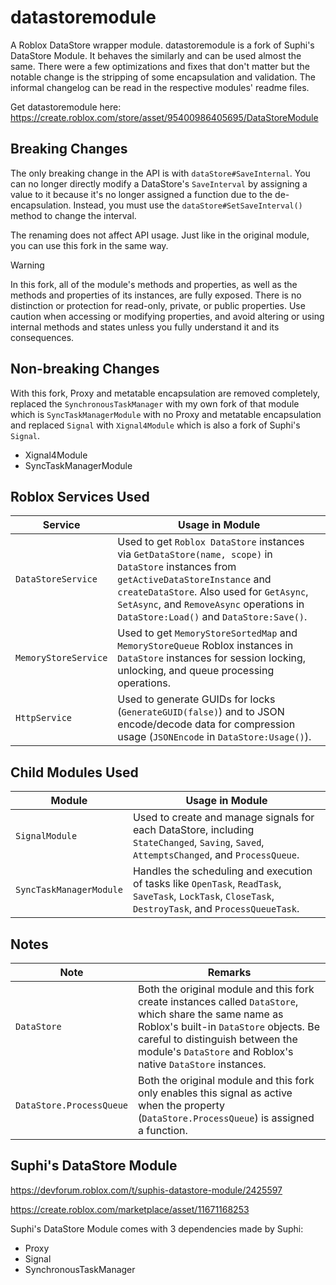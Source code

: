 # datastoremodule

A Roblox DataStore wrapper module. datastoremodule is a fork of Suphi's DataStore Module. It behaves the similarly and can be used almost the same. There were a few optimizations and fixes that don't matter but the notable change is the stripping of some encapsulation and validation. The informal changelog can be read in the respective modules' readme files.

Get datastoremodule here:
https://create.roblox.com/store/asset/95400986405695/DataStoreModule

## Breaking Changes

The only breaking change in the API is with `dataStore#SaveInternal`. You can no longer directly modify a DataStore's `SaveInterval` by assigning a value to it because it's no longer assigned a function due to the de-encapsulation. Instead, you must use the `dataStore#SetSaveInterval()` method to change the interval.

The renaming does not affect API usage. Just like in the original module, you can use this fork in the same way.

> [!WARNING]
> In this fork, all of the module's methods and properties, as well as the methods and properties of its instances, are fully exposed. There is no distinction or protection for read-only, private, or public properties. Use caution when accessing or modifying properties, and avoid altering or using internal methods and states unless you fully understand it and its consequences.

## Non-breaking Changes

With this fork, Proxy and metatable encapsulation are removed completely, replaced the `SynchronousTaskManager` with my own fork of that module which is `SyncTaskManagerModule` with no Proxy and metatable encapsulation and replaced `Signal` with `Xignal4Module` which is also a fork of Suphi's `Signal`.
- Xignal4Module
- SyncTaskManagerModule

## Roblox Services Used

| **Service** | **Usage in Module** |
|-------------|-------------------|
| `DataStoreService` | Used to get `Roblox DataStore` instances via `GetDataStore(name, scope)` in `DataStore` instances from `getActiveDataStoreInstance` and `createDataStore`. Also used for `GetAsync`, `SetAsync`, and `RemoveAsync` operations in `DataStore:Load()` and `DataStore:Save()`. |
| `MemoryStoreService` | Used to get `MemoryStoreSortedMap` and `MemoryStoreQueue` Roblox instances in `DataStore` instances for session locking, unlocking, and queue processing operations. |
| `HttpService` | Used to generate GUIDs for locks (`GenerateGUID(false)`) and to JSON encode/decode data for compression usage (`JSONEncode` in `DataStore:Usage()`). |

## Child Modules Used

| **Module** | **Usage in Module** |
|------------|-------------------|
| `SignalModule` | Used to create and manage signals for each DataStore, including `StateChanged`, `Saving`, `Saved`, `AttemptsChanged`, and `ProcessQueue`. |
| `SyncTaskManagerModule` | Handles the scheduling and execution of tasks like `OpenTask`, `ReadTask`, `SaveTask`, `LockTask`, `CloseTask`, `DestroyTask`, and `ProcessQueueTask`. |

## Notes

| **Note** | **Remarks** |
|------------|-------------------|
| `DataStore` | Both the original module and this fork create instances called `DataStore`, which share the same name as Roblox's built-in `DataStore` objects. Be careful to distinguish between the module's `DataStore` and Roblox's native `DataStore` instances. |
| `DataStore.ProcessQueue` | Both the original module and this fork only enables this signal as active when the property (`DataStore.ProcessQueue`) is assigned a function. |

## Suphi's DataStore Module

https://devforum.roblox.com/t/suphis-datastore-module/2425597

https://create.roblox.com/marketplace/asset/11671168253

Suphi's DataStore Module comes with 3 dependencies made by Suphi:
- Proxy
- Signal
- SynchronousTaskManager
